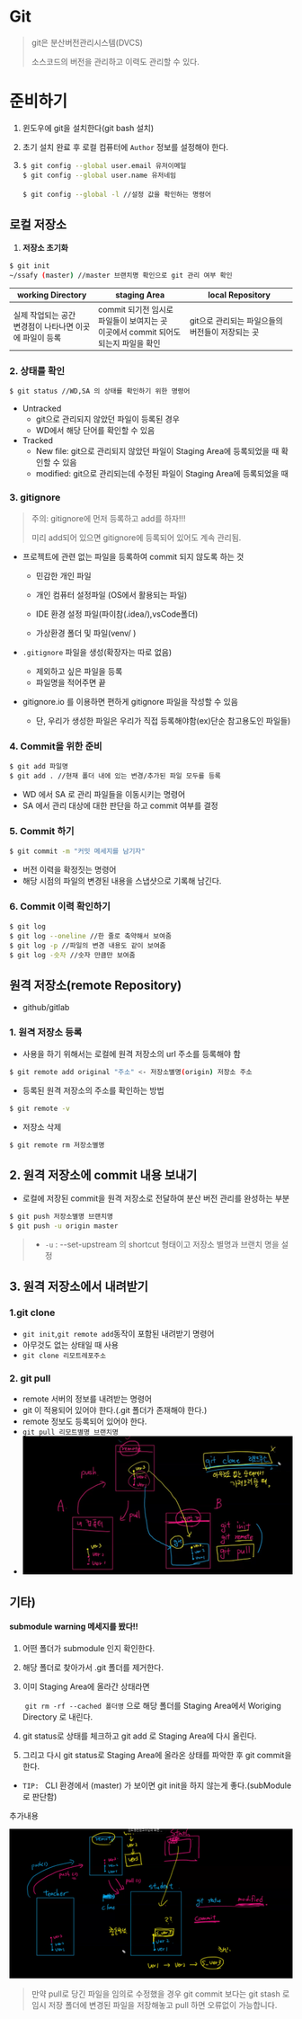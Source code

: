 # Git

> git은 분산버전관리시스템(DVCS)
>
> 소스코드의 버전을 관리하고 이력도 관리할 수 있다. 



# 준비하기

1. 윈도우에 git을 설치한다(git bash 설치)

2. 초기 설치 완료 후 로컬 컴퓨터에 `Author` 정보를 설정해야 한다.

3. ```bash
   $ git config --global user.email 유저이메일
   $ git config --global user.name 유저네임
   
   $ git config --global -l //설정 값을 확인하는 명령어
   ```



## 로컬 저장소

1. **저장소 초기화**

```bash
$ git init
~/ssafy (master) //master 브랜치명 확인으로 git 관리 여부 확인
```

| working Directory                                            | staging Area                                                 | local Repository                                 |
| ------------------------------------------------------------ | ------------------------------------------------------------ | ------------------------------------------------ |
| 실제 작업되는 공간<br /> 변경점이 나타나면 이곳에 파일이 등록 | commit 되기전 임시로 파일들이 보여지는 곳 <br /> 이곳에서 commit 되어도 되는지 파일을 확인 | git으로 관리되는 파일으들의 버전들이 저장되는 곳 |

### 2. 상태를 확인

```bash
$ git status //WD,SA 의 상태를 확인하기 위한 명령어
```

* Untracked
  * git으로 관리되지 않았던 파일이 등록된 경우
  * WD에서 해당 단어를 확인할 수 있음
* Tracked
  * New file: git으로 관리되지 않았던 파일이 Staging Area에 등록되었을 때 확인할 수 있음
  * modified: git으로 관리되는데 수정된 파일이 Staging Area에 등록되었을 때

### 3. gitignore

> 주의: gitignore에 먼저 등록하고 add를 하자!!!
>
> 미리 add되어 있으면 gitignore에 등록되어 있어도 계속 관리됨.

* 프로젝트에 관련 없는 파일을 등록하여 commit 되지 않도록 하는 것

  * 민감한 개인 파일

  * 개인 컴퓨터 설정파일 (OS에서 활용되는 파일)
  * IDE 환경 설정 파일(파이참(.idea/),vsCode폴더)
  * 가상환경 폴더 및 파일(venv/ )

* `.gitignore` 파일을 생성(확장자는 따로 없음)

  * 제외하고 싶은 파일을 등록
  * 파일명을 적어주면 끝

* gitignore.io 를 이용하면 편하게 gitignore 파일을 작성할 수 있음

  * 단, 우리가 생성한 파일은 우리가 직접 등록해야함(ex)단순 참고용도인 파일들)

### 4. Commit을 위한 준비

```bash
$ git add 파일명
$ git add . //현재 폴더 내에 있는 변경/추가된 파일 모두를 등록
```

* WD 에서 SA 로 관리 파일들을 이동시키는 명령어
* SA 에서 관리 대상에 대한 판단을 하고 commit 여부를 결정

### 5. Commit 하기

```bash
$ git commit -m "커밋 메세지를 남기자"
```

* 버전 이력을 확정짓는 명령어
* 해당 시점의 파일의 변경된 내용을 스냅샷으로 기록해 남긴다.



### 6. Commit 이력 확인하기

``` bash
$ git log
$ git log --oneline //한 줄로 축약해서 보여줌
$ git log -p //파일의 변경 내용도 같이 보여줌
$ git log -숫자 //숫자 만큼만 보여줌
```



## 원격 저장소(remote Repository)

* github/gitlab

### 1. 원격 저장소 등록

* 사용을 하기 위해서는 로컬에 원격 저장소의 url 주소를 등록해야 함

``` bash
$ git remote add original "주소" <- 저장소별명(origin) 저장소 주소
```

* 등록된 원격 저장소의 주소를 확인하는 방법

``` bash
$ git remote -v
```

* 저장소 삭제

``` bash
$ git remote rm 저장소별명
```



## 2. 원격 저장소에 commit 내용 보내기

* 로컬에 저장된 commit을 원격 저장소로 전달하여 분산 버전 관리를 완성하는 부분

``` bash
$ git push 저장소별명 브랜치명
$ git push -u origin master
```

> * `-u` : --set-upstream 의 shortcut 형태이고 저장소 별명과 브랜치 명을 설정



## 3. 원격 저장소에서 내려받기

### 1.git clone

* `git init`,`git remote add`동작이 포함된 내려받기 명령어
* 아무것도 없는 상태일 때 사용
* `git clone 리모트레포주소`



### 2. git pull

* remote 서버의 정보를 내려받는 명령어
* git 이 적용되어 있어야 한다.(.git 폴더가 존재해야 한다.)
* remote 정보도 등록되어 있어야 한다.
* `git pull 리모트별명 브랜치명`
* ![가져오기](Git_명령어_정리.assets/가져오기.jpg)



## 기타)

#### submodule warning 메세지를 봤다!!

1. 어떤 폴더가 submodule 인지 확인한다.

2. 해당 폴더로 찾아가서 .git 폴더를 제거한다.

3. 이미 Staging Area에 올라간 상태라면

   ​	`git rm -rf --cached 폴더명` 으로 해당 폴더를 Staging Area에서 Woriging Directory 로 내린다.

4. git status로 상태를 체크하고 git add 로 Staging Area에 다시 올린다.
5. 그리고 다시 git status로 Staging Area에 올라온 상태를 파악한 후 git commit을 한다.

* `TIP: ` CLI 환경에서 (master) 가 보이면 git init을 하지 않는게 좋다.(subModule로 판단함)



추가내용

![가져오기2](Git_명령어_정리.assets/가져오기2.jpg)

> 만약 pull로 당긴 파일을 임의로 수정했을 경우 git commit 보다는 git stash 로 임시 저장 폴더에 변경된 파일을 저장해놓고 pull 하면 오류없이 가능합니다.
